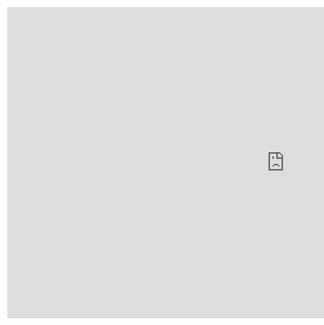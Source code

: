 <iframe src="https://slides.com/gabriel_laude/sacc-poster/embed?style=hidden&byline=hidden&share=hidden" width="1280" height="720" scrolling="no" frameborder="0" webkitallowfullscreen mozallowfullscreen allowfullscreen></iframe>
